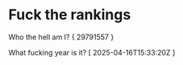 # Fuck the rankings

Who the hell am I?
{ 29791557 }

What fucking year is it?
[ 2025-04-16T15:33:20Z ]
